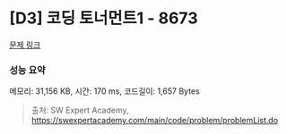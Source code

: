 # [D3] 코딩 토너먼트1 - 8673 

[문제 링크](https://swexpertacademy.com/main/code/problem/problemDetail.do?contestProbId=AW2Jldrqlo4DFASu) 

### 성능 요약

메모리: 31,156 KB, 시간: 170 ms, 코드길이: 1,657 Bytes



> 출처: SW Expert Academy, https://swexpertacademy.com/main/code/problem/problemList.do